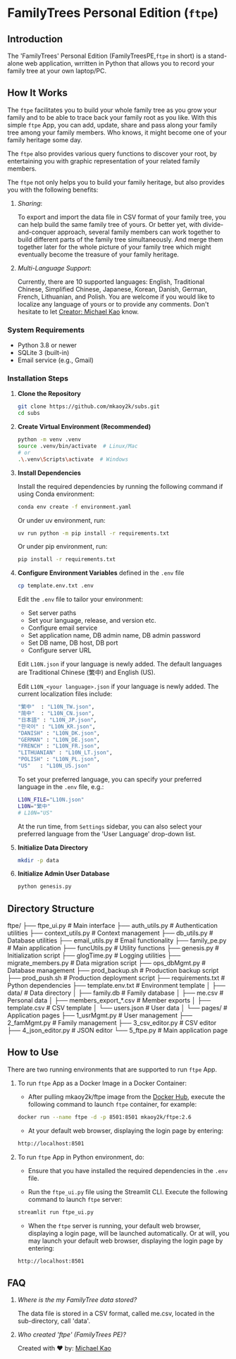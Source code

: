 # FamilyTrees Personal Edition (`ftpe`)

## Introduction

The 'FamilyTrees' Personal Edition (FamilyTreesPE,`ftpe` in short) is a stand-alone web application, wrritten in Python that allows you to record your family tree at your own laptop/PC.

## How It Works

The `ftpe` facilitates you to build your whole family tree as you grow your family and to be able to trace back your family root as you like. With this simple `ftpe` App, you can add, update, share and pass along your family tree among your family members. Who knows, it might become one of your family heritage some day.

The `ftpe` also provides various query functions to discover your root, by entertaining you with graphic representation of your related family members.

The `ftpe` not only helps you to build your family heritage, but also provides you with the following benefits:

1. _Sharing_:

   To export and import the data file in CSV format of your family tree, you can help  build the same family tree of yours. Or better yet, with divide-and-conquer approach, several family members can work together to build different parts of the family tree simultaneously. And merge them together later for the whole picture of your family tree which might eventually become the treasure of your family heritage.

2. _Multi-Language Support_:

   Currently, there are 10 supported languages: English, Traditional Chinese, Simplified Chinese, Japanese, Korean, Danish, German, French, Lithuanian, and Polish. You are welcome if you would like to localize any language of yours or to provide any comments. Don't hesitate to let [Creator: Michael Kao](mailto:mkaoy2k@gmail.com) know.

### System Requirements

- Python 3.8 or newer
- SQLite 3 (built-in)
- Email service (e.g., Gmail)

### Installation Steps

1. **Clone the Repository**

   ```bash
   git clone https://github.com/mkaoy2k/subs.git
   cd subs
   ```

2. **Create Virtual Environment (Recommended)**

   ```bash
   python -m venv .venv
   source .venv/bin/activate  # Linux/Mac
   # or
   .\.venv\Scripts\activate  # Windows
   ```

3. **Install Dependencies**

   Install the required dependencies by running the following command if using Conda environment:

   ```bash
   conda env create -f environment.yaml
   ```

   Or under uv environment, run:

   ```bash
   uv run python -m pip install -r requirements.txt
   ```

   Or under pip environment, run:

   ```bash
   pip install -r requirements.txt
   ```

4. **Configure Environment Variables** defined in the `.env` file

   ```bash
   cp template.env.txt .env
   ```

   Edit the `.env` file to tailor your environment:
   - Set server paths
   - Set your language, release, and version etc.
   - Configure email service
   - Set application name, DB admin name, DB admin password
   - Set DB name, DB host, DB port
   - Configure server URL

   Edit `L10N.json` if your language is newly added. The default languages are Traditional Chinese (繁中) and English (US).

   Edit `L10N_<your language>.json` if your language is newly added. The current localization files include:

   ```bash
   "繁中"  : "L10N_TW.json",
   "简中"  : "L10N_CN.json",
   "日本語" : "L10N_JP.json",
   "한국어" : "L10N_KR.json",
   "DANISH" : "L10N_DK.json",
   "GERMAN" : "L10N_DE.json",
   "FRENCH" : "L10N_FR.json",
   "LITHUANIAN" : "L10N_LT.json",
   "POLISH" : "L10N_PL.json",
   "US"   : "L10N_US.json"
   ```

   To set your preferred language, you can specify your preferred language in the `.env` file, e.g.:

   ```bash
   L10N_FILE="L10N.json"
   L10N="繁中"
   # L10N="US"
   ```

   At the run time, from `Settings` sidebar, you can also select your preferred language from the 'User Language' drop-down list.

5. **Initialize Data Directory**

   ```bash
   mkdir -p data
   ```

6. **Initialize Admin User Database**

   ```bash
   python genesis.py
   ```

## Directory Structure

ftpe/
├── ftpe_ui.py           # Main interface
├── auth_utils.py         # Authentication utilities
├── context_utils.py      # Context management
├── db_utils.py           # Database utilities
├── email_utils.py        # Email functionality
├── family_pe.py          # Main application
├── funcUtils.py          # Utility functions
├── genesis.py            # Initialization script
├── glogTime.py           # Logging utilities
├── migrate_members.py    # Data migration script
├── ops_dbMgmt.py         # Database management
├── prod_backup.sh        # Production backup script
├── prod_push.sh          # Production deployment script
├── requirements.txt      # Python dependencies
├── template.env.txt      # Environment template
│
├── data/                 # Data directory
│   ├── family.db        # Family database
│   ├── me.csv           # Personal data
│   ├── members_export_*.csv  # Member exports
│   ├── template.csv     # CSV template
│   └── users.json       # User data
│
└── pages/                # Application pages
    ├── 1_usrMgmt.py     # User management
    ├── 2_famMgmt.py     # Family management
    ├── 3_csv_editor.py  # CSV editor
    ├── 4_json_editor.py # JSON editor
    └── 5_ftpe.py        # Main application page

## How to Use

There are two running environments that are supported to run `ftpe` App.

1. To run `ftpe` App as a Docker Image in a Docker Container:

   - After pulling mkaoy2k/ftpe image from the [Docker Hub](https://hub.docker.com), execute the following command to launch `ftpe` container, for example:

   ```bash
   docker run --name ftpe -d -p 8501:8501 mkaoy2k/ftpe:2.6
   ```

   - At your default web browser, displaying the login page by entering:

   ```bash
   http://localhost:8501
   ```

2. To run `ftpe` App in Python environment, do:

   - Ensure that you have installed the required dependencies in the `.env` file.

   - Run the `ftpe_ui.py` file using the Streamlit CLI. Execute the following command to launch `ftpe` server:

   ```bash
   streamlit run ftpe_ui.py
   ```

   - When the `ftpe` server is running, your default web browser, displaying a login page, will be launched automatically. Or at will, you may launch your default web browser, displaying the login page by entering:

   ```bash
   http://localhost:8501
   ```

## FAQ

1. _Where is the my FamilyTree data stored?_

   The data file is stored in a CSV format, called me.csv, located in the sub-directory, call 'data'.

2. _Who created 'ftpe' (FamilyTrees PE)?_

   Created with ❤️ by:
   [Michael Kao](https://github.com/mkaoy2k/ftpe)
